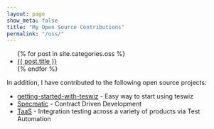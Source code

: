```yaml
---
layout: page
show_meta: false
title: "My Open Source Contributions"
permalink: "/oss/"
---
```

<ul>
    {% for post in site.categories.oss %}
    <li><a href="{{ site.url }}{{ site.baseurl }}{{ post.url }}">{{ post.title }}</a></li>
    {% endfor %}
</ul>

In addition, I have contributed to the following open source projects:
* <a href="https://github.com/znsio/getting-started-with-teswiz" target="_blank">getting-started-with-teswiz</a> - Easy way to start using teswiz
* <a href="https://specmatic.in" target="_blank">Specmatic</a> - Contract Driven Development
* <a href="https://github.com/anandbagmar/taas" target="_blank">TaaS</a> - Integration testing across a variety of products via Test Automation

